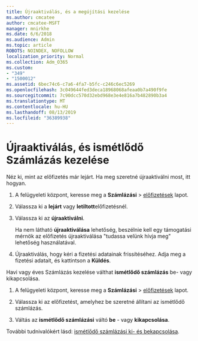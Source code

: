 ```yaml
---
title: Újraaktiválás, és a megújítási kezelése
ms.author: cmcatee
author: cmcatee-MSFT
manager: mnirkhe
ms.date: 6/6/2018
ms.audience: Admin
ms.topic: article
ROBOTS: NOINDEX, NOFOLLOW
localization_priority: Normal
ms.collection: Adm_O365
ms.custom:
- "349"
- "1500012"
ms.assetid: 6bec74c6-c7a6-4fa7-b5fc-c246c6ec5269
ms.openlocfilehash: 3c049644fed3deca18968068afeaa0b7a490f9fe
ms.sourcegitcommit: 7c90dcc570d32ebd968e3e4e816a7b482890b3a4
ms.translationtype: MT
ms.contentlocale: hu-HU
ms.lasthandoff: 08/13/2019
ms.locfileid: "36389938"
---
```

# <a name="how-to-reactivate-and-manage-recurring-billing"></a>Újraaktiválás, és ismétlődő Számlázás kezelése

Néz ki, mint az előfizetés már lejárt. Ha meg szeretné újraaktiválni most, itt hogyan.
  
1. A felügyeleti központ, keresse meg a **Számlázási** \> [előfizetések](https://go.microsoft.com/fwlink/p/?linkid=842054) lapot.

2. Válassza ki a **lejárt** vagy **letiltott**előfizetésnél.

3. Válassza ki az **újraaktiválni**.

    Ha nem látható **újraaktiválása** lehetőség, beszélnie kell egy támogatási mérnök az előfizetés újraaktiválása "tudassa velünk hívja meg" lehetőség használatával.

4. Újraaktiválás, hogy kéri a fizetési adatainak frissítéséhez. Adja meg a fizetési adatait, és kattintson a **Küldés**.

Havi vagy éves Számlázás kezelése válthat **ismétlődő számlázás** be- vagy kikapcsolása.
  
1. A felügyeleti központ, keresse meg a **Számlázási** \> [előfizetések](https://go.microsoft.com/fwlink/p/?linkid=842054) lapot.

2. Válassza ki az előfizetést, amelyhez be szeretné állítani az ismétlődő számlázás.

3. Váltás az **ismétlődő számlázási** váltó **be** - vagy **kikapcsolása**.

További tudnivalókért lásd: [ismétlődő számlázási ki- és bekapcsolása](https://docs.microsoft.com/en-us/office365/admin/subscriptions-and-billing/renew-your-subscription#turn-recurring-billing-off-or-on).